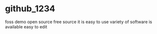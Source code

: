 # github_1234
foss demo
open source
free source
it is easy to use
variety of software is available
easy to edit
